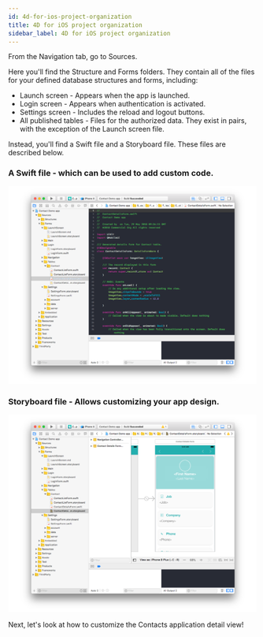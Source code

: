 ```yaml
---
id: 4d-for-ios-project-organization
title: 4D for iOS project organization
sidebar_label: 4D for iOS project organization
---
```




From the Navigation tab, go to Sources.

Here you'll find the Structure and Forms folders. They contain all of the files for your defined database structures and forms, including:

* Launch screen - Appears when the app is launched.
* Login screen - Appears when authentication is activated.
* Settings screen - Includes the reload and logout buttons.
* All published tables - Files for the authorized data. They exist in pairs, with the exception of the Launch screen file. 

Instead, you'll find a Swift file and a Storyboard file. These files are described below. 

### A Swift file - which can be used to add custom code.

![Swift file](assets/customize-with-xcode/swift-file-Xcode-4D-for-iOS.png)


### Storyboard file - Allows customizing your app design.

![Storyboard file](assets/customize-with-xcode/storyboard-file-Xcode-4D-for-iOS.png)

Next, let's look at how to customize the Contacts application detail view!


